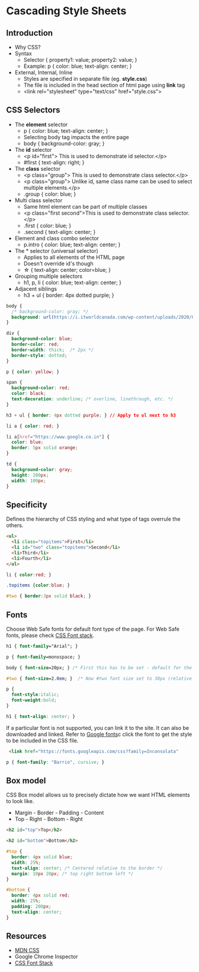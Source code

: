 # Cascading Style Sheets

## Introduction
* Why CSS?
* Syntax
  - Selector { property1: value; property2: value; }
  - Example: p { color: blue; text-align: center; }
* External, Internal, Inline
  - Styles are specified in separate file (eg. **style.css**)
  - The file is included in the head section of html page using **link** tag
  - &lt;link rel="stylesheet" type="text/css" href="style.css"&gt;
  
## CSS Selectors
* The **element** selector
  - p { color: blue; text-align: center; }
  - Selecting body tag impacts the entire page
  - body { background-color: gray; }
* The **id** selector
  - &lt;p id="first"&gt; This is used to demonstrate id selector.&lt;/p&gt;
  - #first { text-align: right; }
* The **class** selector
  - &lt;p class="group"&gt; This is used to demonstrate class selector.&lt;/p&gt;
  - &lt;p class="group"&gt; Unlike id, same class name can be used to select multiple elements.&lt;/p&gt;
  - .group { color: blue; }
* Multi class selector
  - Same html element can be part of multiple classes
  - &lt;p class="first second"&gt;This is used to demonstrate class selector.&lt;/p&gt;
  - .first { color: blue; }
  - .second { text-align: center; }
* Element and class combo selector
  - p.intro { color: blue; text-align: center; }
* The * selector (universal selector)
  - Applies to all elements of the HTML page
  - Doesn't override id's though
  - &star; { text-align: center; color=blue; }
* Grouping multiple selectors
  - h1, p, li { color: blue; text-align: center; }
* Adjacent siblings
  - h3 + ul { border: 4px dotted purple; }

```css
body { 
  /* background-color: gray; */
  background: url(https://i.itworldcanada.com/wp-content/uploads/2020/04/f3ff9r3ie2w-768x609.png)
}

div {
  background-color: blue;
  border-color: red;
  border-width: thick;  /* 2px */
  border-style: dotted;
}

p { color: yellow; }

span {
  background-color: red;
  color: black;
  text-decoration: underline; /* overline, linethrough, etc. */
}

h3 + ul { border: 4px dotted purple; } // Apply to ul next to h3

li a { color: red; }

li a[href="https://www.google.co.in"] { 
  color: blue; 
  border: 5px solid orange;
}

td {
  background-color: gray;
  height: 200px;
  width: 100px;
}
```

## Specificity
Defines the hierarchy of CSS styling and what type of tags overrule the others.

```html
<ul>
  <li class="topitems">First</li>
  <li id="two" class="topitems">Second</li>
  <li>Third</li>
  <li>Fourth</li>
</ul>
```

```css
li { color:red; }

.topitems {color:blue; }

#two { border:3px solid black; }
```

## Fonts

Choose Web Safe fonts for default font type of the page. For Web Safe fonts, please check [CSS Font stack](https://www.cssfontstack.com/).

```css
h1 { font-family="Arial"; }

p { font-family=monospace; }

body { font-size=20px; } /* First this has to be set - default for the body */

#two { font-size=2.0em; }  /* Now #two font size set to 30px (relative to set default) */

p {
  font-style:italic;
  font-weight:bold;
}

h1 { text-align: center; }
```

If a particular font is not supported, you can link it to the site. It can also be downloaded and linked. 
Refer to [Google fonts](https://developers.google.com/fonts/docs/getting_started#specifying_font_families_and_styles_in_a_stylesheet_url)c click the font to get the style to be included in the CSS file.

```html
 <link href="https://fonts.googleapis.com/css?family=Inconsolata"
```
```css
p { font-family: "Barrio", cursive; }
```

## Box model
CSS Box model allows us to precisely dictate how we want HTML elements to look like. 
* Margin - Border - Padding - Content
* Top - Right - Bottom - Right

```html
<h2 id="top">Top</h2>

<h2 id="bottom">Bottom</h2>
```

```css
#top {
  border: 4px solid blue;
  width: 25%;
  text-align: center; /* Centered relative to the border */
  margin: 10px 20px; /* top right bottom left */
}

#bottom {
  border: 4px solid red;
  width: 25%;
  padding: 200px;
  text-align: center;
}
```

## Resources
* [MDN CSS](https://developer.mozilla.org/en-US/docs/Web/CSS)
* Google Chrome Inspector
* [CSS Font Stack](https://www.cssfontstack.com/)
